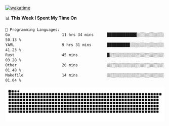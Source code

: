[![wakatime](https://wakatime.com/badge/user/384f91c6-4eee-411f-8f3b-1b691f58a544.svg)](https://wakatime.com/@384f91c6-4eee-411f-8f3b-1b691f58a544)

<!--START_SECTION:waka-->
📊 **This Week I Spent My Time On** 

```text
💬 Programming Languages: 
Go                       11 hrs 34 mins      █████████████░░░░░░░░░░░░   50.13 % 
YAML                     9 hrs 31 mins       ██████████░░░░░░░░░░░░░░░   41.23 % 
Rust                     45 mins             █░░░░░░░░░░░░░░░░░░░░░░░░   03.28 % 
Other                    20 mins             ░░░░░░░░░░░░░░░░░░░░░░░░░   01.48 % 
Makefile                 14 mins             ░░░░░░░░░░░░░░░░░░░░░░░░░   01.04 % 
```


<!--END_SECTION:waka-->

<picture>
  <source media="(prefers-color-scheme: dark)" srcset="https://raw.githubusercontent.com/fuwx295/fuwx295/output/github-contribution-grid-snake-dark.svg">
  <source media="(prefers-color-scheme: light)" srcset="https://raw.githubusercontent.com/fuwx295/fuwx295/output/github-contribution-grid-snake.svg">
  <img alt="github contribution grid snake animation" src="https://raw.githubusercontent.com/fuwx295/fuwx295/output/github-contribution-grid-snake.svg">
</picture>
